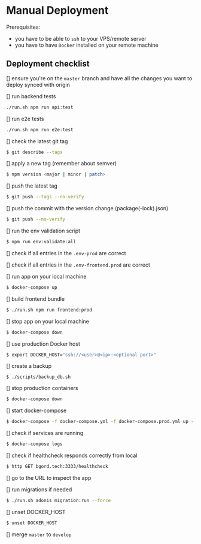 # Manual Deployment

Prerequisites:

- you have to be able to `ssh` to your VPS/remote server
- you have to have `Docker` installed on your remote machine

## Deployment checklist

[] ensure you're on the `master` branch and have all the changes you want to deploy synced with origin

[] run backend tests

```bash
./run.sh npm run api:test
```

[] run e2e tests

```bash
./run.sh npm run e2e:test
```

[] check the latest git tag

```bash
$ git describe --tags
```

[] apply a new tag (remember about semver)

```bash
$ npm version <major | minor | patch>
```

[] push the latest tag

```bash
$ git push --tags --no-verify
```

[] push the commit with the version change (package(-lock).json)

```bash
$ git push --no-verify
```

[] run the env validation script

```bash
$ npm run env:validate:all
```

[] check if all entries in the `.env-prod` are correct

[] check if all entries in the `.env-frontend.prod` are correct

[] run app on your local machine

```bash
$ docker-compose up
```

[] build frontend bundle

```bash
$ ./run.sh npm run frontend:prod
```

[] stop app on your local machine

```bash
$ docker-compose down
```

[] use production Docker host

```bash
$ export DOCKER_HOST="ssh://<user>@<ip>:<optional port>"
```

[] create a backup

```
$ ./scripts/backup_db.sh
```

[] stop production containers

```bash
$ docker-compose down
```

[] start docker-compose

```bash
$ docker-compose -f docker-compose.yml -f docker-compose.prod.yml up --detach --build --force-recreate
```

[] check if services are running

```bash
$ docker-compose logs
```

[] check if healthcheck responds correctly from local

```bash
$ http GET bgord.tech:3333/healthcheck
```

[] go to the URL to inspect the app

[] run migrations if needed

```bash
$ ./run.sh adonis migration:run --force
```

[] unset DOCKER_HOST

```bash
$ unset DOCKER_HOST
```

[] merge `master` to `develop`
